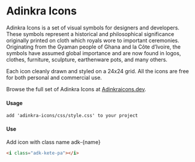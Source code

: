 # Adinkra Icons

Adinkra Icons is a set of visual symbols for designers and developers. These symbols represent a historical and philosophical significance originally printed on cloth which royals wore to important ceremonies. Originating from the Gyaman people of Ghana and la Côte d’Ivoire, the symbols have assumed global importance and are now found in logos, clothes, furniture, sculpture, earthenware pots, and many others.

Each icon cleanly drawn and styled on a 24x24 grid. All the icons are free for both personal and commercial use.

Browse the full set of Adinkra Icons at [Adinkraicons.dev](https://www.adinkraicons.dev).


#### Usage

```
add 'adinkra-icons/css/style.css' to your project
```


#### Use

Add icon with class name adk-{name}

```html
<i class="adk-kete-pa"></i>
```
